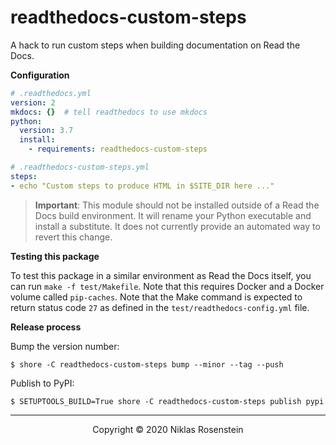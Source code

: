 # readthedocs-custom-steps

A hack to run custom steps when building documentation on Read the Docs. 

__Configuration__

```yml
# .readthedocs.yml
version: 2
mkdocs: {}  # tell readthedocs to use mkdocs
python:
  version: 3.7
  install:
    - requirements: readthedocs-custom-steps
```

```yml
# .readthedocs-custom-steps.yml
steps:
- echo "Custom steps to produce HTML in $SITE_DIR here ..."
```

> __Important__: This module should not be installed outside of a Read the Docs build environment.
> It will rename your Python executable and install a substitute. It does not currently provide an
> automated way to revert this change.

__Testing this package__

To test this package in a similar environment as Read the Docs itself, you can run `make -f test/Makefile`.
Note that this requires Docker and a Docker volume called `pip-caches`. Note that the Make command
is expected to return status code `27` as defined in the `test/readthedocs-config.yml` file.

__Release process__

Bump the version number:

    $ shore -C readthedocs-custom-steps bump --minor --tag --push
  
Publish to PyPI:

    $ SETUPTOOLS_BUILD=True shore -C readthedocs-custom-steps publish pypi

---

<p align="center">Copyright &copy; 2020 Niklas Rosenstein</p>
